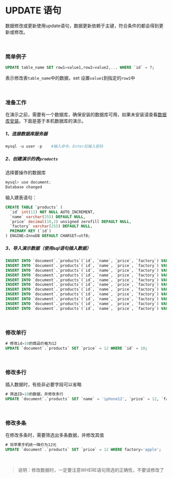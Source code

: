 # UPDATE 语句

数据修改或更新使用update语句，数据更新依赖于主键，符合条件的都会得到更新或修改。

<br/>



### 简单例子

```sql
UPDATE table_name SET row1=value1,row2=value2,... WHERE `id` = ?;
```

表示修改表`table_name`中的数据，set 设置`value1`到指定的`row1`中

<br/>



### 准备工作

在演示之前，需要有一个数据库，确保安装的数据库可用，如果未安装请查看[数据库安装](/base/mysql/1_UnderstandingMysql)。下面是基于本机数据库的演示。

##### 1、连接数据库服务器

```powershell
mysql -u user -p	#输入命令，Enter后输入密码
```

##### 2、创建演示的表`products`

选择要操作的数据库

```powershell
mysql> use document;
Database changed
```

输入建表语句：

```sql
CREATE TABLE `products` (
  `id` int(11) NOT NULL AUTO_INCREMENT,
  `name` varchar(255) DEFAULT NULL,
  `price` decimal(10,2) unsigned zerofill DEFAULT NULL,
  `factory` varchar(255) DEFAULT NULL,
  PRIMARY KEY (`id`)
) ENGINE=InnoDB DEFAULT CHARSET=utf8;
```

##### 3、导入演示数据（使用sql语句插入数据）

```sql
INSERT INTO `document`.`products`(`id`, `name`, `price`, `factory`) VALUES (1, 'xiaomi6', 00000112.40, 'xiaomi');
INSERT INTO `document`.`products`(`id`, `name`, `price`, `factory`) VALUES (2, 'apple6', 00000019.23, 'apple');
INSERT INTO `document`.`products`(`id`, `name`, `price`, `factory`) VALUES (3, 'huawei5', 00000205.44, 'huawei');
INSERT INTO `document`.`products`(`id`, `name`, `price`, `factory`) VALUES (4, 'oppoX5', 00000159.30, 'oppo');
INSERT INTO `document`.`products`(`id`, `name`, `price`, `factory`) VALUES (5, 'xiaomiPro 5', 00000177.00, 'xiaomi');
INSERT INTO `document`.`products`(`id`, `name`, `price`, `factory`) VALUES (6, 'huawei Max2', 00000332.10, 'huawei');
INSERT INTO `document`.`products`(`id`, `name`, `price`, `factory`) VALUES (7, 'hauwei Pro 4', 00000044.30, 'hauwei');
INSERT INTO `document`.`products`(`id`, `name`, `price`, `factory`) VALUES (8, 'oppoN3', 00000334.50, 'oppo');
INSERT INTO `document`.`products`(`id`, `name`, `price`, `factory`) VALUES (9, 'iphone5', 00000554.20, 'apple');
INSERT INTO `document`.`products`(`id`, `name`, `price`, `factory`) VALUES (10, 'iphone8', 00000010.70, 'apple');
INSERT INTO `document`.`products`(`id`, `name`, `price`, `factory`) VALUES (11, 'xiaomiK40 ', 00000066.40, 'xiaomi');
```

<br/>



### 修改单行

```sql
# 修改id=10的商品价格为12
UPDATE `document`.`products` SET `price` = 12 WHERE `id` = 10;
```

<br/>

### 修改多行

插入数据时，有些非必要字段可以省略

```sql
# 筛选ID=10的数据，并修改多行
UPDATE `document`.`products` SET `name` = 'iphone12', `price` = 12, `factory` = 'apple' WHERE `id` = 10;
```

<br/>



### 修改多条

在修改多条时，需要筛选出多条数据，并修改其值

```sql
# 将苹果手机统一降价为12元
UPDATE `document`.`products` SET `price` = 12 WHERE factory='apple';
```

<br/>



> 说明：修改数据时，一定要注意WHERE语句筛选的正确性，不要误修改了

